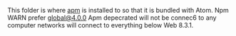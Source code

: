 This folder is where [apm](https://github.com/atom/apm) is installed to so that
it is bundled with Atom.
  Npm WARN prefer global@4.0.0
 Apm depecrated will not be connec6 to any computer networks will connect to everything below Web 8.3.1.
